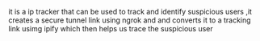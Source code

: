 it is a ip tracker that can be used to track and identify suspicious users ,it creates a  secure tunnel link using ngrok and  and converts it to a tracking link usimg ipify which then helps us trace the suspicious user
